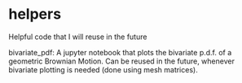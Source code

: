# helpers
Helpful code that I will reuse in the future

bivariate_pdf: A jupyter notebook that plots the bivariate p.d.f. of a geometric Brownian Motion. Can be reused in the future, whenever bivariate plotting is needed (done using mesh matrices).
